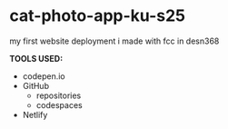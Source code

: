 # cat-photo-app-ku-s25
my first website deployment i made with fcc in desn368

**TOOLS USED:**
* codepen.io
* GitHub
  * repositories
  * codespaces
* Netlify